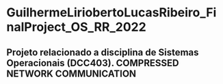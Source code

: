 # GuilhermeLiriobertoLucasRibeiro_FinalProject_OS_RR_2022
## Projeto relacionado a disciplina de Sistemas Operacionais (DCC403). COMPRESSED NETWORK COMMUNICATION
